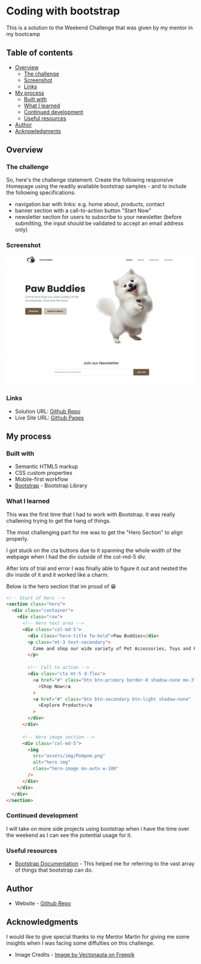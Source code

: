 # Coding with bootstrap

This is a solution to the Weekend Challenge that was given by my mentor in my bootcamp

## Table of contents

- [Overview](#overview)
  - [The challenge](#the-challenge)
  - [Screenshot](#screenshot)
  - [Links](#links)
- [My process](#my-process)
  - [Built with](#built-with)
  - [What I learned](#what-i-learned)
  - [Continued development](#continued-development)
  - [Useful resources](#useful-resources)
- [Author](#author)
- [Acknowledgments](#acknowledgments)

## Overview

### The challenge

So, here's the challenge statement. Create the following responsive Homepage using the readily available bootstrap samples - and to include the following specifications:

- navigation bar with links: e.g. home about, products, contact
- banner section with a call-to-action button "Start Now"
- newsletter section for users to subscribe to your newsletter (before submitting, the input should be validated to accept an email address only)

### Screenshot

![](./assets/img/desktop%20view.png)

### Links

- Solution URL: [Github Repo](https://github.com/Joonbie/bootstrap-webpage)
- Live Site URL: [Github Pages](https://joonbie.github.io/bootstrap-webpage/)

## My process

### Built with

- Semantic HTML5 markup
- CSS custom properties
- Mobile-first workflow
- [Bootstrap](https://getbootstrap.com) - Bootstrap Library

### What I learned

This was the first time that I had to work with Bootstrap. It was really challening trying to get the hang of things.

The most challenging part for me was to get the "Hero Section" to align properly.

I got stuck on the cta buttons due to it spanning the whole width of the webpage when I had the div outside of the col-md-5 div.

After lots of trial and error I was finally able to figure it out and nested the div inside of it and it worked like a charm.

Below is the hero section that im proud of 😁

```html
<!-- Start of hero -->
<section class="hero">
  <div class="container">
    <div class="row">
      <!-- Hero text area -->
      <div class="col-md-5">
        <div class="hero-title fw-bold">Paw Buddies</div>
        <p class="mt-3 text-secondary">
          Come and shop our wide variety of Pet Accessories, Toys and Pet food
        </p>

        <!-- Call to action -->
        <div class="cta mt-5 d-flex">
          <a href="#" class="btn btn-primary border-0 shadow-none me-3"
            >Shop Now</a
          >
          <a href="#" class="btn btn-secondary btn-light shadow-none"
            >Explore Products</a
          >
        </div>
      </div>

      <!-- Hero image section -->
      <div class="col-md-5">
        <img
          src="assets/img/Pompom.png"
          alt="hero img"
          class="hero-image mx-auto w-100"
        />
      </div>
    </div>
  </div>
</section>
```

### Continued development

I will take on more side projects using bootstrap when i have the time over the weekend as I can see the potential usage for it.

### Useful resources

- [Bootstrap Documentation](https://getbootstrap.com/docs/5.3/getting-started/introduction/) - This helped me for referring to the vast array of things that bootstrap can do.

## Author

- Website - [Github Repo](https://github.com/Joonbie)

## Acknowledgments

I would like to give special thanks to my Mentor Martin for giving me some insights when I was facing some diffulties on this challenge.

- Image Credits - [Image by Vectonauta on Freepik](https://www.freepik.com/free-psd/corgi-banner-with-text-white-background_58622666.htm#fromView=search&page=1&position=26&uuid=b77d3c3a-6a6c-4089-9567-062fe2244100)
